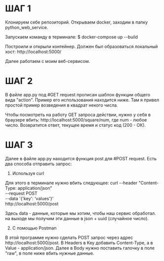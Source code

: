 # **ШАГ 1**

Клонируем себе репозиторий.
Открываем docker, заходим в папку python_web_service.

Запускаем команду в терминале:
$ docker-compose up --build

Построили и открыли контейнер. Должен был образоваться локальный хост: http://localhost:5000/

Далее работаем с моим веб-сервисом.

# **ШАГ 2**

В файле app.py под #GET request прописан шаблон функции общего вида "action". Пример его использования находится ниже. 
Там я привел простой пример возведения в квадрат некого числа.

Чтобы посмотреть на работу GET запроса  действии, нужно у себя в браузере вбить: http://localhost:5000/square/num, где num - любое число.
Возвратится ответ, текущее время и статус код (200 - ОК).

# **ШАГ 3**

Далее в файле app.py находится функция post для #POST request.
Есть два способа отправить запрос:
1. Используя curl
 
Для этого в терминале нужно вбить следующее:
curl --header "Content-Type: application/json" \
  --request POST \
  --data '{'key': 'values'}' \
  http://localhost:5000/post
  
Здесь data - данные, которые мы хотим, чтобы наш сервис обработал.
на выходе мы получим эти данные в json + uuid (случайное число).

2. С помощью Postman

В этой программе нужно сделать POST запрос через адрес http://localhost:5000/post.
В Headers в Key добавить Content-Type, а в Value - application/json. Далее в Body нужно поставить галочку в поле "raw", 
в поле ниже вбить нужные данные.

